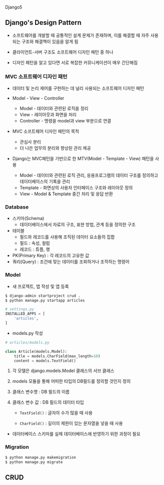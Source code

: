 Django5

## Django's Design Pattern

- 소프트웨어를 개발할 때 공통적인 설계 문제가 존재하며, 이를 해결할 때 자주 사용되는 구조와 해결책이 있음을 알게 됨
- 클라이언트-서버 구조도 소프트웨어 디자인 패턴 중 하나

- 디자인 패턴을 알고 있다면 서로 복잡한 커뮤니케이션이 매우 간단해짐

### MVC 소프트웨어 디자인 패턴

- 데이터 및 논리 제어를 구현하는 데 널리 사용되는 소프트웨어 디자인 패턴
- Model - View - Controller
  - Model - 데이터와 관련된 로직을 정리
  - View - 레이아웃과 화면을 처리
  - Controller - 명령을 model과 view 부분으로 연결

- MVC 소프트웨어 디자인 패턴의 목적
  - 관심사 분리
  - 더 나은 업무의 분리와 향상된 관리 제공
- Django는 MVC패턴을 기반으로 한 MTV(Model - Template - View) 패턴을 사용
  - Model - 데이터와 관련된 로직 관리, 응용프로그램의 데이터 구조를 정의하고 데이터베이스의 기록을 관리
  - Template - 화면상의 사용자 인터페이스 구조와 레이아웃 정의
  - View - Model & Template 중간 처리 및 응답 반환

### Database

- 스키마(Schema)
  - 데이터베이스에서 자료의 구조, 표현 방법, 관계 등을 정의한 구조
- 테이블
  - 필드와 레코드를 사용해 조직된 데이터 요소들의 집합
  - 필드 : 속성, 컬럼
  - 레코드 : 튜플, 행
- PK(Primary Key) : 각 레코드의 고유한 값
- 쿼리(Query) : 조건에 맞는 데이터를 조회하거나 조작하는 명령어

### Model

- 새 프로젝트, 앱 작성 및 앱 등록

```bash
$ django-admin startproject crud .
$ python manage.py startapp articles
```

```python
# settings.py
INSTALLED_APPS = [
    'articles',
]
```

- models.py 작성

```python
# articles/models.py

class Article(models.Model):
    title = models.CharField(max_length=10)
    content = models.TextField()
```

  1. 각 모델은 django.models.Model 클래스의 서브 클래스

  2. models 모듈을 통해 어떠한 타입의 DB필드를 정의할 것인지 정의

  3. 클래스 변수명 : DB 필드의 이름

  4. 클래스 변수 값 : DB 필드의 데이터 타입

     - `TextField()` : 글자의 수가 많을 때 사용

     - `CharField()` : 길이의 제한이 있는 문자열을 넣을 때 사용

- 데이터베이스 스키마를 실제 데이터베이스에 반영하기 위한 과정이 필요

### Migration

```python
$ python manage.py makemigration
$ python manage.py migrate
```

## CRUD

